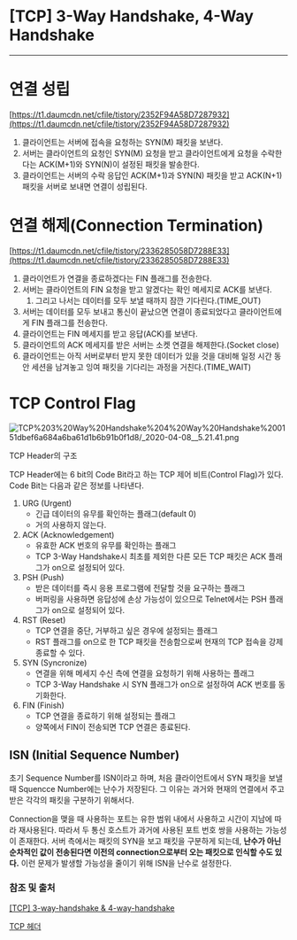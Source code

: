 # [TCP] 3-Way Handshake, 4-Way Handshake

---

# 연결 성립

[https://t1.daumcdn.net/cfile/tistory/2352F94A58D7287932](https://t1.daumcdn.net/cfile/tistory/2352F94A58D7287932)

1. 클라이언트는 서버에 접속을 요청하는 SYN(M) 패킷을 보낸다.
2. 서버는 클라이언트의 요청인 SYN(M) 요청을 받고 클라이언트에게 요청을 수락한다는 ACK(M+1)와 SYN(N)이 설정된 패킷을 발송한다.
3. 클라이언트는 서버의 수락 응답인 ACK(M+1)과 SYN(N) 패킷을 받고 ACK(N+1) 패킷을 서버로 보내면 연결이 성립된다.

# 연결 해제(Connection Termination)

[https://t1.daumcdn.net/cfile/tistory/2336285058D7288E33](https://t1.daumcdn.net/cfile/tistory/2336285058D7288E33)

1. 클라이언트가 연결을 종료하겠다는 FIN 플래그를 전송한다.
2. 서버는 클라이언트의 FIN 요청을 받고 알겠다는 확인 메세지로 ACK를 보낸다.
    1. 그리고 나서는 데이터를 모두 보낼 때까지 잠깐 기다린다.(TIME_OUT)
3. 서버는 데이터를 모두 보내고 통신이 끝났으면 연결이 종료되었다고 클라이언트에게 FIN 플래그를 전송한다.
4. 클라이언트는 FIN 메세지를 받고 응답(ACK)를 보낸다.
5. 클라이언트의 ACK 메세지를 받은 서버는 소켓 연결을 해제한다.(Socket close)
6. 클라이언트는 아직 서버로부터 받지 못한 데이터가 있을 것을 대비해 일정 시간 동안 세션을 남겨놓고 잉여 패킷을 기다리는 과정을 거친다.(TIME_WAIT)

# TCP Control Flag

![TCP%203%20Way%20Handshake%204%20Way%20Handshake%200151dbef6a684a6ba61d1b6b91b0f1d8/_2020-04-08__5.21.41.png](TCP%203%20Way%20Handshake%204%20Way%20Handshake%200151dbef6a684a6ba61d1b6b91b0f1d8/_2020-04-08__5.21.41.png)

TCP Header의 구조

TCP Header에는 6 bit의 Code Bit라고 하는 TCP 제어 비트(Control Flag)가 있다. Code Bit는 다음과 같은 정보를 나타낸다.

1. URG (Urgent)
    - 긴급 데이터의 유무를 확인하는 플래그(default 0)
    - 거의 사용하지 않는다.
2. ACK (Acknowledgement)
    - 유효한 ACK 번호의 유무를 확인하는 플래그
    - TCP 3-Way Handshake시 최초를 제외한 다른 모든 TCP 패킷은 ACK 플래그가 on으로 설정되어 있다.
3. PSH (Push)
    - 받은 데이터를 즉시 응용 프로그램에 전달할 것을 요구하는 플래그
    - 버퍼링을 사용하면 응답성에 손상 가능성이 있으므로 Telnet에서는 PSH 플래그가 on으로 설정되어 있다.
4. RST (Reset)
    - TCP 연결을 중단, 거부하고 싶은 경우에 설정되는 플래그
    - RST 플래그를 on으로 한 TCP 패킷을 전송함으로써 현재의 TCP 접속을 강제 종료할 수 있다.
5. SYN (Syncronize)
    - 연결을 위해 메세지 수신 측에 연결을 요청하기 위해 사용하는 플래그
    - TCP 3-Way Handshake 시 SYN 플래그가 on으로 설정하여 ACK 번호를 동기화한다.
6. FIN (Finish)
    - TCP 연결을 종료하기 위해 설정되는 플래그
    - 양쪽에서 FIN이 전송되면 TCP 연결은 종료된다.

## ISN (Initial Sequence Number)

초기 Sequence Number를 ISN이라고 하며, 처음 클라이언트에서 SYN 패킷을 보낼 때 Squencce Number에는 난수가 저장된다. 그 이유는 과거와 현재의 연결에서 주고받은 각각의 패킷을 구분하기 위해서다.

Connection을 맺을 때 사용하는 포트는 유한 범위 내에서 사용하고 시간이 지남에 따라 재사용된다. 따라서 두 통신 호스트가 과거에 사용된 포트 번호 쌍을 사용하는 가능성이 존재한다. 서버 측에서는 패킷의 SYN을 보고 패킷을 구분하게 되는데, **난수가 아닌 순차적인 값이 전송된다면 이전의 connection으로부터 오는 패킷으로 인식할 수도 있다.** 이런 문제가 발생할 가능성을 줄이기 위해 ISN을 난수로 설정한다.

### 참조 및 출처

[[TCP] 3-way-handshake & 4-way-handshake](https://asfirstalways.tistory.com/356)

[TCP 헤더](https://m.blog.naver.com/PostView.nhn?blogId=koromoon&logNo=120162515063&proxyReferer=https%3A%2F%2Fwww.google.com%2F)